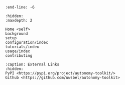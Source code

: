 ```{include} ../README.md
:end-line: -6
```

```{toctree}
:hidden:
:maxdepth: 2

Home <self>
background
setup
configuration/index
tutorials/index
usage/index
contributing
```


```{toctree}
:caption: External Links
:hidden:
PyPI <https://pypi.org/project/autonomy-toolkit/>
Github <https://github.com/uwsbel/autonomy-toolkit>
```

